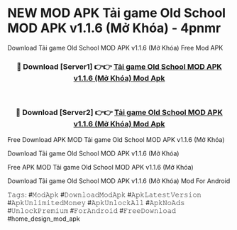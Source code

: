 # NEW MOD APK Tải game Old School MOD APK v1.1.6 (Mở Khóa) - 4pnmr
Download Tải game Old School MOD APK v1.1.6 (Mở Khóa) Free Mod APK

<div align="center">
<h3>🔴 Download [Server1] 👉👉 <a href="https://apk-comot.site?title=Tải_game_Old_School_MOD_APK_v1.1.6_(Mở_Khóa)">Tải game Old School MOD APK v1.1.6 (Mở Khóa) Mod Apk</a></h3><br>

<h3>🔴 Download [Server2] 👉👉 <a href="https://apk-comot.site?title=Tải_game_Old_School_MOD_APK_v1.1.6_(Mở_Khóa)">Tải game Old School MOD APK v1.1.6 (Mở Khóa) Mod Apk</a></h3>
</div>


Free Download APK MOD Tải game Old School MOD APK v1.1.6 (Mở Khóa)

Download Tải game Old School MOD APK v1.1.6 (Mở Khóa) 

Free APK MOD Tải game Old School MOD APK v1.1.6 (Mở Khóa) 

Download Tải game Old School MOD APK v1.1.6 (Mở Khóa) Mod For Android

𝚃𝚊𝚐𝚜: #𝙼𝚘𝚍𝙰𝚙𝚔 #𝙳𝚘𝚠𝚗𝚕𝚘𝚊𝚍𝙼𝚘𝚍𝙰𝚙𝚔 #𝙰𝚙𝚔𝙻𝚊𝚝𝚎𝚜𝚝𝚅𝚎𝚛𝚜𝚒𝚘𝚗 #𝙰𝚙𝚔𝚄𝚗𝚕𝚒𝚖𝚒𝚝𝚎𝚍𝙼𝚘𝚗𝚎𝚢 #𝙰𝚙𝚔𝚄𝚗𝚕𝚘𝚌𝚔𝙰𝚕𝚕 #𝙰𝚙𝚔𝙽𝚘𝙰𝚍𝚜 #𝚄𝚗𝚕𝚘𝚌𝚔𝙿𝚛𝚎𝚖𝚒𝚞𝚖 #𝙵𝚘𝚛𝙰𝚗𝚍𝚛𝚘𝚒𝚍 #𝙵𝚛𝚎𝚎𝙳𝚘𝚠𝚗𝚕𝚘𝚊𝚍 #home_design_mod_apk